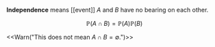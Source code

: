 **Independence** means [[event]] $A$ and $B$ have no bearing on each other.

$$
\mathbb{P}(A \cap B) = \mathbb{P}(A)\mathbb{P}(B)
$$

<<Warn("This does not mean $A \cap B = \emptyset$.")>>